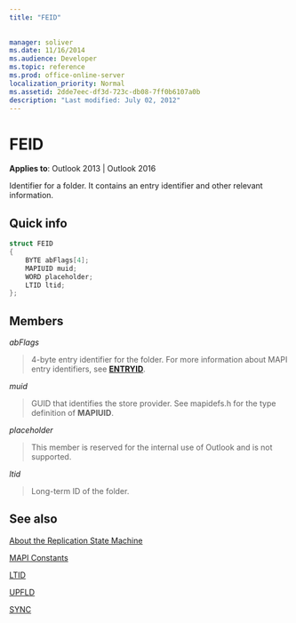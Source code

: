 ```yaml
---
title: "FEID"
 
 
manager: soliver
ms.date: 11/16/2014
ms.audience: Developer
ms.topic: reference
ms.prod: office-online-server
localization_priority: Normal
ms.assetid: 2dde7eec-df3d-723c-db08-7ff0b6107a0b
description: "Last modified: July 02, 2012"
---
```


# FEID

 
  
**Applies to**: Outlook 2013 | Outlook 2016 
  
Identifier for a folder. It contains an entry identifier and other relevant information.
  
## Quick info

```cpp
struct FEID 
{ 
    BYTE abFlags[4]; 
    MAPIUID muid; 
    WORD placeholder; 
    LTID ltid; 
};
```

## Members

 _abFlags_
  
> 4-byte entry identifier for the folder. For more information about MAPI entry identifiers, see **[ENTRYID](entryid.md)**. 
    
 _muid_
  
> GUID that identifies the store provider. See mapidefs.h for the type definition of **MAPIUID**. 
    
 _placeholder_
  
> This member is reserved for the internal use of Outlook and is not supported.
    
 _ltid_
  
> Long-term ID of the folder.
    
## See also



[About the Replication State Machine](about-the-replication-state-machine.md)
  
[MAPI Constants](mapi-constants.md)
  
[LTID](ltid.md)
  
[UPFLD](upfld.md)
  
[SYNC](sync.md)


